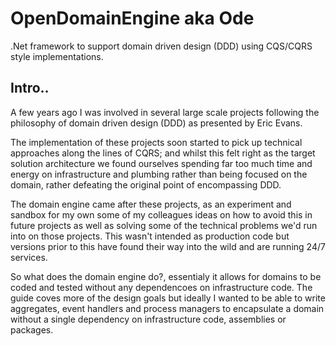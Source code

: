 # OpenDomainEngine aka Ode

.Net framework to support domain driven design (DDD) using CQS/CQRS style implementations.

## Intro..

A few years ago I was involved in several large scale projects following the philosophy of domain driven design (DDD) as presented by Eric Evans.

The implementation of these projects soon started to pick up technical approaches along the lines of CQRS; and whilst this felt right as the target solution architecture we found ourselves spending far too much time and energy on infrastructure and plumbing rather than being focused on the domain, rather defeating the original point of encompassing DDD.

The domain engine came after these projects, as an experiment and sandbox for my own some of my colleagues ideas on how to avoid this in future projects as well as solving some of the technical problems we'd run into on those projects. This wasn't intended as production code but versions prior to this have found their way into the wild and are running 24/7 services.  

So what does the domain engine do?, essentialy it allows for domains to be coded and tested without any dependencoes on infrastructure code.   The guide coves more of the design goals but ideally I wanted to be able to write aggregates, event handlers and process managers to encapsulate a domain without a single dependency on infrastructure code, assemblies or packages.


